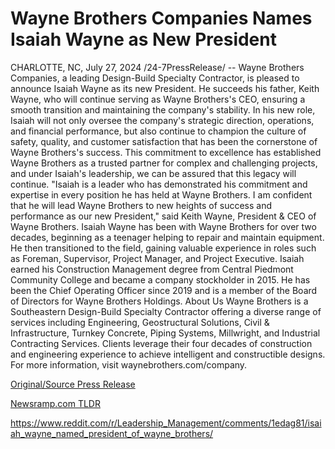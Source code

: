 # Wayne Brothers Companies Names Isaiah Wayne as New President

CHARLOTTE, NC, July 27, 2024 /24-7PressRelease/ -- Wayne Brothers Companies, a leading Design-Build Specialty Contractor, is pleased to announce Isaiah Wayne as its new President. He succeeds his father, Keith Wayne, who will continue serving as Wayne Brothers's CEO, ensuring a smooth transition and maintaining the company's stability.  In his new role, Isaiah will not only oversee the company's strategic direction, operations, and financial performance, but also continue to champion the culture of safety, quality, and customer satisfaction that has been the cornerstone of Wayne Brothers's success. This commitment to excellence has established Wayne Brothers as a trusted partner for complex and challenging projects, and under Isaiah's leadership, we can be assured that this legacy will continue.  "Isaiah is a leader who has demonstrated his commitment and expertise in every position he has held at Wayne Brothers. I am confident that he will lead Wayne Brothers to new heights of success and performance as our new President," said Keith Wayne, President & CEO of Wayne Brothers.  Isaiah Wayne has been with Wayne Brothers for over two decades, beginning as a teenager helping to repair and maintain equipment. He then transitioned to the field, gaining valuable experience in roles such as Foreman, Supervisor, Project Manager, and Project Executive. Isaiah earned his Construction Management degree from Central Piedmont Community College and became a company stockholder in 2015. He has been the Chief Operating Officer since 2019 and is a member of the Board of Directors for Wayne Brothers Holdings.  About Us Wayne Brothers is a Southeastern Design-Build Specialty Contractor offering a diverse range of services including Engineering, Geostructural Solutions, Civil & Infrastructure, Turnkey Concrete, Piping Systems, Millwright, and Industrial Contracting Services. Clients leverage their four decades of construction and engineering experience to achieve intelligent and constructible designs. For more information, visit waynebrothers.com/company. 

[Original/Source Press Release](https://www.24-7pressrelease.com/press-release/512858/wayne-brothers-companies-names-isaiah-wayne-as-new-president)
                    

[Newsramp.com TLDR](None) 

https://www.reddit.com/r/Leadership_Management/comments/1edag81/isaiah_wayne_named_president_of_wayne_brothers/
